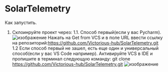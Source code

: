 # SolarTelemetry
Как запустить.
1. Склоинруйте проект через:
1.1. Способ первый(если у вас Pycharm). ![изображение](https://github.com/Victorious-hub/SolarTelemetry/assets/112483308/956e39db-83f2-4a2c-9afa-64be19a9c3e5)
Нажать на Get from VCS и в поле URL ввести ссылку на репозиторий:https://github.com/Victorious-hub/SolarTelemetry.git
1.2 Если способ первый не зашел, есть еще один и универсальный способ(если у вас VS Code например). Активируйте VCS в IDE и пропишите в терминал следующую команду: git clone https://github.com/Victorious-hub/SolarTelemetry.git
![изображение](https://github.com/Victorious-hub/SolarTelemetry/assets/112483308/68303c5a-07f1-464a-a042-175d5af1df47)



